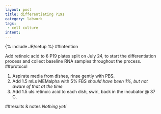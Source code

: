 ```yaml
---
layout: post
title: differentiating P19s
category: labwork
tags: 
 - cell culture
intent: 
---
```

{% include JB/setup %}
##intention

Add retinoic acid to 6 P19 plates split on July 24, to start the differentiation process and collect baseline RNA samples throughout the process.
##protocol

 1. Aspirate media from dishes, rinse gently with PBS.
 2. Add 1.5 mLs MEMalpha with 5% FBS *should have been 1%, but not aware of that at the time*
 3. Add 1.5 uls retinoic acid to each dish, swirl, back in the incubator @ 37 C.

##results & notes
*Nothing yet!*


